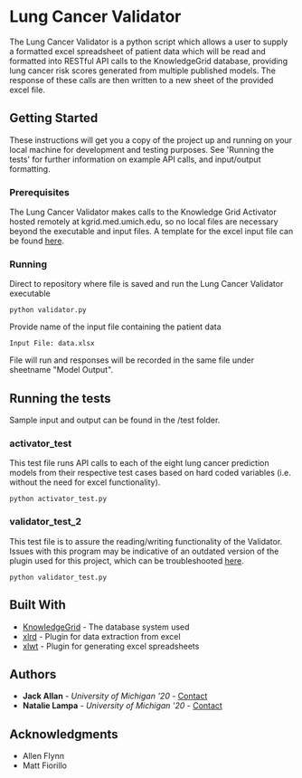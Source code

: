 # Lung Cancer Validator

The Lung Cancer Validator is a python script which allows a user to supply a formatted excel spreadsheet of patient data which will be read and formatted into RESTful API calls to the KnowledgeGrid database, providing lung cancer risk scores generated from multiple published models. The response of these calls are then written to a new sheet of the provided excel file. 

## Getting Started

These instructions will get you a copy of the project up and running on your local machine for development and testing purposes. See 'Running the tests' for further information on example API calls, and input/output formatting.

### Prerequisites

The Lung Cancer Validator makes calls to the Knowledge Grid Activator hosted remotely at kgrid.med.umich.edu, so no local files are necessary beyond the executable and input files. A template for the excel input file can be found [here](/template.xlsx).

### Running

Direct to repository where file is saved and run the Lung Cancer Validator executable

```
python validator.py
```

Provide name of the input file containing the patient data

```
Input File: data.xlsx
```

File will run and responses will be recorded in the same file under sheetname "Model Output".

## Running the tests

Sample input and output can be found in the /test folder.

### activator_test

This test file runs API calls to each of the eight lung cancer prediction models from their respective test cases based on hard coded variables (i.e. without the need for excel functionality).

```
python activator_test.py
```

### validator_test_2

This test file is to assure the reading/writing functionality of the Validator. Issues with this program may be indicative of an outdated version of the plugin used for this project, which can be troubleshooted [here](http://www.python-excel.org/).

```
python validator_test.py
```


## Built With

* [KnowledgeGrid](http://kgrid.org/) - The database system used
* [xlrd](https://github.com/python-excel/xlrd) - Plugin for data extraction from excel
* [xlwt](https://github.com/python-excel/xlwt) - Plugin for generating excel spreadsheets

## Authors

* **Jack Allan** - *University of Michigan '20* - [Contact](mailto:jackall@umich.edu)
* **Natalie Lampa** - *University of Michigan '20* - [Contact](mailto:nlampa@umich.edu)


## Acknowledgments

* Allen Flynn
* Matt Fiorillo
